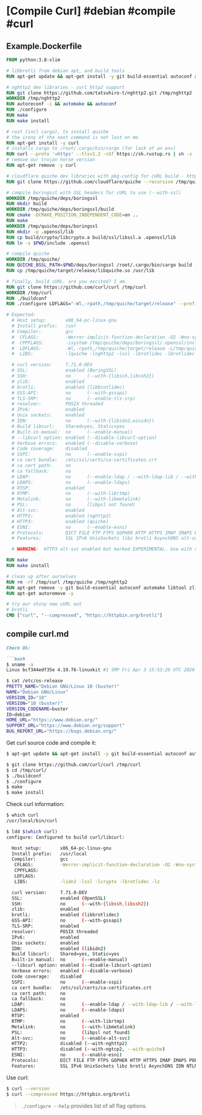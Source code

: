 # [Compile Curl] #debian #compile #curl

## Example.Dockerfile

```dockerfile
FROM python:3.8-slim

# libbrotli from debian apt, and build tools
RUN apt-get update && apt-get install -y git build-essential autoconf automake libtool brotli libbrotli-dev zlib1g-dev pkg-config cmake golang

# nghttp2 dev libraries - curl http2 support
RUN git clone https://github.com/tatsuhiro-t/nghttp2.git /tmp/nghttp2
WORKDIR /tmp/nghttp2
RUN autoreconf -i && automake && autoconf
RUN ./configure
RUN make
RUN make install

# rust (incl cargo), to install quiche
# the irony of the next command is not lost on me
RUN apt-get install -y curl 
# installs cargo to /root/.cargo/bin/cargo (for lack of an env)
RUN curl --proto '=https' --tlsv1.2 -sSf https://sh.rustup.rs | sh -s -- -y
# remove our trojan horse version
RUN apt-get remove -y curl

# cloudflare quiche dev libraries with pkg-config for cURL build - http3 support
RUN git clone https://github.com/cloudflare/quiche --recursive /tmp/quiche

# compile boringssl with SSL headers for cURL to use (--with-ssl)
WORKDIR /tmp/quiche/deps/boringssl
RUN mkdir build
WORKDIR /tmp/quiche/deps/boringssl/build
RUN cmake -DCMAKE_POSITION_INDEPENDENT_CODE=on ..
RUN make
WORKDIR /tmp/quiche/deps/boringssl
RUN mkdir -p .openssl/lib
RUN cp build/crypto/libcrypto.a build/ssl/libssl.a .openssl/lib
RUN ln -s $PWD/include .openssl

# compile quiche
WORKDIR /tmp/quiche/
RUN QUICHE_BSSL_PATH=$PWD/deps/boringssl /root/.cargo/bin/cargo build --release --features pkg-config-meta
RUN cp /tmp/quiche/target/release/libquiche.so /usr/lib

# finally, build cURL. are you excited? I am.
RUN git clone https://github.com/curl/curl /tmp/curl
WORKDIR /tmp/curl
RUN ./buildconf
RUN ./configure LDFLAGS="-Wl,-rpath,/tmp/quiche/target/release" --prefix=/usr --with-ssl=/tmp/quiche/deps/boringssl/.openssl --libdir=/usr/lib/x86_64-linux-gnu --with-brotli --with-zlib --with-nghttp2 --with-quiche=/tmp/quiche/target/release --enable-alt-svc

# Expected: 
  # Host setup:       x86_64-pc-linux-gnu
  # Install prefix:   /usr
  # Compiler:         gcc
  #  CFLAGS:          -Werror-implicit-function-declaration -O2 -Wno-system-headers -pthread
  #  CPPFLAGS:        -isystem /tmp/quiche/deps/boringssl/.openssl/include -isystem /tmp/quiche/deps/boringssl/.openssl/include/openssl -isystem /usr/local/include -isystem /tmp/quiche/include
  #  LDFLAGS:         -Wl,-rpath,/tmp/quiche/target/release -L/tmp/quiche/deps/boringssl/.openssl/lib -L/usr/local/lib -L/tmp/quiche/target/release
  #  LIBS:            -lquiche -lnghttp2 -lssl -lbrotlidec -lbrotlidec -lz -lcrypto -ldl -lpthread

  # curl version:     7.71.0-DEV
  # SSL:              enabled (BoringSSL)
  # SSH:              no      (--with-{libssh,libssh2})
  # zlib:             enabled
  # brotli:           enabled (libbrotlidec)
  # GSS-API:          no      (--with-gssapi)
  # TLS-SRP:          no      (--enable-tls-srp)
  # resolver:         POSIX threaded
  # IPv6:             enabled
  # Unix sockets:     enabled
  # IDN:              no      (--with-{libidn2,winidn})
  # Build libcurl:    Shared=yes, Static=yes
  # Built-in manual:  no      (--enable-manual)
  # --libcurl option: enabled (--disable-libcurl-option)
  # Verbose errors:   enabled (--disable-verbose)
  # Code coverage:    disabled
  # SSPI:             no      (--enable-sspi)
  # ca cert bundle:   /etc/ssl/certs/ca-certificates.crt
  # ca cert path:     no
  # ca fallback:      no
  # LDAP:             no      (--enable-ldap / --with-ldap-lib / --with-lber-lib)
  # LDAPS:            no      (--enable-ldaps)
  # RTSP:             enabled
  # RTMP:             no      (--with-librtmp)
  # Metalink:         no      (--with-libmetalink)
  # PSL:              no      (libpsl not found)
  # Alt-svc:          enabled
  # HTTP2:            enabled (nghttp2)
  # HTTP3:            enabled (quiche)
  # ESNI:             no      (--enable-esni)
  # Protocols:        DICT FILE FTP FTPS GOPHER HTTP HTTPS IMAP IMAPS POP3 POP3S RTSP SMB SMBS SMTP SMTPS TELNET TFTP
  # Features:         SSL IPv6 UnixSockets libz brotli AsynchDNS alt-svc NTLM NTLM_WB HTTP2 HTTP3 HTTPS-proxy

  # WARNING:  HTTP3 alt-svc enabled but marked EXPERIMENTAL. Use with caution!

RUN make
RUN make install

# clean up after ourselves
RUN rm -rf /tmp/curl /tmp/quiche /tmp/nghttp2
RUN apt-get remove -y git build-essential autoconf automake libtool zlib1g-dev pkg-config cmake golang
RUN apt-get autoremove -y

# try our shiny new cURL out
# brotli
CMD ["curl", "--compressed", "https://httpbin.org/brotli"]
```

## compile curl.md

```markdown
Check OS:

```bash
$ uname -a
Linux bcf344edf35e 4.19.76-linuxkit #1 SMP Fri Apr 3 15:53:26 UTC 2020 x86_64 GNU/Linux

$ cat /etc/os-release
PRETTY_NAME="Debian GNU/Linux 10 (buster)"
NAME="Debian GNU/Linux"
VERSION_ID="10"
VERSION="10 (buster)"
VERSION_CODENAME=buster
ID=debian
HOME_URL="https://www.debian.org/"
SUPPORT_URL="https://www.debian.org/support"
BUG_REPORT_URL="https://bugs.debian.org/"
```

Get curl source code and compile it:

```bash
$ apt-get update && apt-get install -y git build-essential autoconf automake libtool brotli libbrotli-dev

$ git clone https://github.com/curl/curl /tmp/curl
$ cd /tmp/curl/
$ ./buildconf
$ ./configure 
$ make
$ make install
```

Check curl information:

```bash
$ which curl
/usr/local/bin/curl

$ ldd $(which curl)
configure: Configured to build curl/libcurl:

  Host setup:       x86_64-pc-linux-gnu
  Install prefix:   /usr/local
  Compiler:         gcc
   CFLAGS:          -Werror-implicit-function-declaration -O2 -Wno-system-headers -pthread
   CPPFLAGS:
   LDFLAGS:
   LIBS:            -lidn2 -lssl -lcrypto -lbrotlidec -lz

  curl version:     7.71.0-DEV
  SSL:              enabled (OpenSSL)
  SSH:              no      (--with-{libssh,libssh2})
  zlib:             enabled
  brotli:           enabled (libbrotlidec)
  GSS-API:          no      (--with-gssapi)
  TLS-SRP:          enabled
  resolver:         POSIX threaded
  IPv6:             enabled
  Unix sockets:     enabled
  IDN:              enabled (libidn2)
  Build libcurl:    Shared=yes, Static=yes
  Built-in manual:  no      (--enable-manual)
  --libcurl option: enabled (--disable-libcurl-option)
  Verbose errors:   enabled (--disable-verbose)
  Code coverage:    disabled
  SSPI:             no      (--enable-sspi)
  ca cert bundle:   /etc/ssl/certs/ca-certificates.crt
  ca cert path:     no
  ca fallback:      no
  LDAP:             no      (--enable-ldap / --with-ldap-lib / --with-lber-lib)
  LDAPS:            no      (--enable-ldaps)
  RTSP:             enabled
  RTMP:             no      (--with-librtmp)
  Metalink:         no      (--with-libmetalink)
  PSL:              no      (libpsl not found)
  Alt-svc:          no      (--enable-alt-svc)
  HTTP2:            disabled (--with-nghttp2)
  HTTP3:            disabled (--with-ngtcp2, --with-quiche)
  ESNI:             no      (--enable-esni)
  Protocols:        DICT FILE FTP FTPS GOPHER HTTP HTTPS IMAP IMAPS POP3 POP3S RTSP SMB SMBS SMTP SMTPS TELNET TFTP
  Features:         SSL IPv6 UnixSockets libz brotli AsynchDNS IDN NTLM NTLM_WB TLS-SRP HTTPS-proxy
```

Use curl:

```bash
$ curl --version
$ curl --compressed https://httpbin.org/brotli
```

> `./configure --help` provides list of all flag options.
```

